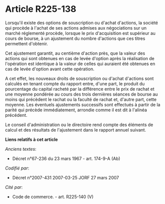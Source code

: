 # Article R225-138

Lorsqu'il existe des options de souscription ou d'achat d'actions, la société qui procède à l'achat de ses actions admises
aux négociations sur un marché réglementé procède, lorsque le prix d'acquisition est supérieur au cours de bourse, à un
ajustement du nombre d'actions que ces titres permettent d'obtenir.

Cet ajustement garantit, au centième d'action près, que la valeur des actions qui sont obtenues en cas de levée d'option
après la réalisation de l'opération est identique à la valeur de celles qui auraient été obtenues en cas de levée d'option
avant cette opération.

A cet effet, les nouveaux droits de souscription ou d'achat d'actions sont calculés en tenant compte du rapport entre, d'une
part, le produit du pourcentage du capital racheté par la différence entre le prix de rachat et une moyenne pondérée au cours
des trois dernières séances de bourse au moins qui précèdent le rachat ou la faculté de rachat et, d'autre part, cette
moyenne. Les éventuels ajustements successifs sont effectués à partir de la parité qui précède immédiatement, arrondie comme
il est dit à l'alinéa précédent.

Le conseil d'administration ou le directoire rend compte des éléments de calcul et des résultats de l'ajustement dans le
rapport annuel suivant.

**Liens relatifs à cet article**

_Anciens textes_:

  - Décret n°67-236 du 23 mars 1967 - art. 174-9-A (Ab)

_Codifié par_:

  - Décret n°2007-431 2007-03-25 JORF 27 mars 2007

_Cité par_:

  - Code de commerce. - art. R225-140 (V)
